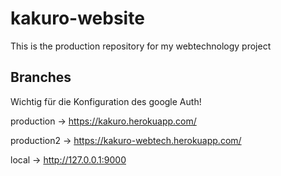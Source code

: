 # kakuro-website
This is the production repository for my webtechnology project


## Branches

Wichtig für die Konfiguration des google Auth!

production -> https://kakuro.herokuapp.com/

production2 -> https://kakuro-webtech.herokuapp.com/

local -> http://127.0.0.1:9000
